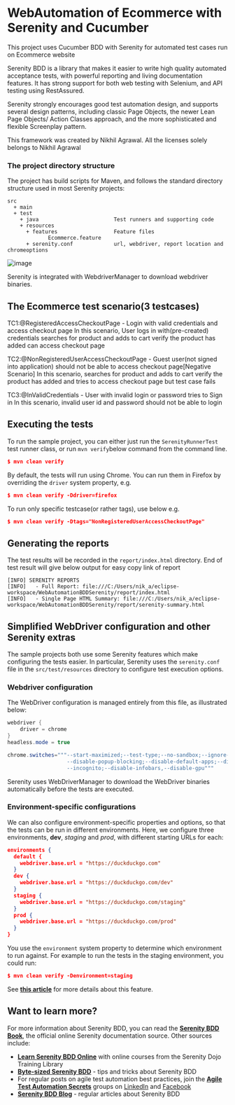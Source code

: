 # WebAutomation of Ecommerce with Serenity and Cucumber

This project uses Cucumber BDD with Serenity for automated test cases run on Ecommerce website

Serenity BDD is a library that makes it easier to write high quality automated acceptance tests, with powerful reporting and living documentation features. It has strong support for both web testing with Selenium, and API testing using RestAssured.

Serenity strongly encourages good test automation design, and supports several design patterns, including classic Page Objects, the newer Lean Page Objects/ Action Classes approach, and the more sophisticated and flexible Screenplay pattern.

This framework was created by Nikhil Agrawal. All the licenses solely belongs to Nikhil Agrawal


### The project directory structure
The project has build scripts for Maven, and follows the standard directory structure used in most Serenity projects:
```Gherkin
src
  + main
  + test
    + java                        Test runners and supporting code
    + resources
      + features                  Feature files
             Ecommerce.feature
      + serenity.conf             url, webdriver, report location and chromeoptions
```
![image](https://github.com/nikagrawal2000/BDDSerenityWebAutomation/assets/3139455/2a286333-5620-494f-8042-a6bfca61be61)

Serenity is integrated with WebdriverManager to download webdriver binaries.

## The Ecommerce test scenario(3 testcases)
TC1:@RegisteredAccessCheckoutPage - Login with valid credentials and access checkout page
In this scenario, User logs in with(pre-created) credentials
                  searches for product and adds to cart
                   verify the product has added
                   can access checkout page
                   
 TC2:@NonRegisteredUserAccessCheckoutPage - Guest user(not signed into application) should not be able to access checkout page[Negative Scenario]
 In this scenario, searches for product and adds to cart
                   verify the product has added
                   and tries to access checkout page but test case fails
 
 TC3:@InValidCredentials - User with invalid login or password tries to Sign in
 In this scenario, invalid user id and password should not be able to login



## Executing the tests
To run the sample project, you can either just run the `SerenityRunnerTest` test runner class, or run `mvn verify`below command from the command line.
```json
$ mvn clean verify
```

By default, the tests will run using Chrome. You can run them in Firefox by overriding the `driver` system property, e.g.
```json
$ mvn clean verify -Ddriver=firefox
```

To run only specific testcase(or rather tags), use below e.g.
```json
$ mvn clean verify -Dtags="NonRegisteredUserAccessCheckoutPage"
```

## Generating the reports
The test results will be recorded in the `report/index.html` directory. End of test result will give below output for easy copy link of report
```
[INFO] SERENITY REPORTS
[INFO]   - Full Report: file:///C:/Users/nik_a/eclipse-workspace/WebAutomationBDDSerenity/report/index.html
[INFO]   - Single Page HTML Summary: file:///C:/Users/nik_a/eclipse-workspace/WebAutomationBDDSerenity/report/serenity-summary.html
```

## Simplified WebDriver configuration and other Serenity extras
The sample projects both use some Serenity features which make configuring the tests easier. In particular, Serenity uses the `serenity.conf` file in the `src/test/resources` directory to configure test execution options.  
### Webdriver configuration
The WebDriver configuration is managed entirely from this file, as illustrated below:
```java
webdriver {
    driver = chrome
}
headless.mode = true

chrome.switches="""--start-maximized;--test-type;--no-sandbox;--ignore-certificate-errors;
                   --disable-popup-blocking;--disable-default-apps;--disable-extensions-file-access-check;
                   --incognito;--disable-infobars,--disable-gpu"""

```

Serenity uses WebDriverManager to download the WebDriver binaries automatically before the tests are executed.

### Environment-specific configurations
We can also configure environment-specific properties and options, so that the tests can be run in different environments. Here, we configure three environments, __dev__, _staging_ and _prod_, with different starting URLs for each:
```json
environments {
  default {
    webdriver.base.url = "https://duckduckgo.com"
  }
  dev {
    webdriver.base.url = "https://duckduckgo.com/dev"
  }
  staging {
    webdriver.base.url = "https://duckduckgo.com/staging"
  }
  prod {
    webdriver.base.url = "https://duckduckgo.com/prod"
  }
}
```

You use the `environment` system property to determine which environment to run against. For example to run the tests in the staging environment, you could run:
```json
$ mvn clean verify -Denvironment=staging
```

See [**this article**](https://johnfergusonsmart.com/environment-specific-configuration-in-serenity-bdd/) for more details about this feature.

## Want to learn more?
For more information about Serenity BDD, you can read the [**Serenity BDD Book**](https://serenity-bdd.github.io/theserenitybook/latest/index.html), the official online Serenity documentation source. Other sources include:
* **[Learn Serenity BDD Online](https://expansion.serenity-dojo.com/)** with online courses from the Serenity Dojo Training Library
* **[Byte-sized Serenity BDD](https://www.youtube.com/channel/UCav6-dPEUiLbnu-rgpy7_bw/featured)** - tips and tricks about Serenity BDD
* For regular posts on agile test automation best practices, join the **[Agile Test Automation Secrets](https://www.linkedin.com/groups/8961597/)** groups on [LinkedIn](https://www.linkedin.com/groups/8961597/) and [Facebook](https://www.facebook.com/groups/agiletestautomation/)
* [**Serenity BDD Blog**](https://johnfergusonsmart.com/category/serenity-bdd/) - regular articles about Serenity BDD
